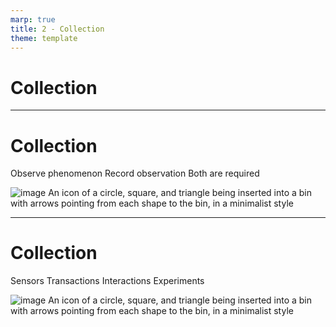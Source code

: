 ```yaml
---
marp: true
title: 2 - Collection
theme: template
---
```


<!-- _class: title-only -->

# Collection

---

<!-- _class: title-two-content-left-center -->

# Collection

Observe phenomenon
Record observation
Both are required

![image An icon of a circle, square, and triangle being inserted into a bin with arrows pointing from each shape to the bin, in a minimalist style](images/placeholder.png)


---

<!-- _class: title-two-content-left-center -->

# Collection

Sensors
Transactions
Interactions
Experiments

![image An icon of a circle, square, and triangle being inserted into a bin with arrows pointing from each shape to the bin, in a minimalist style](images/placeholder.png)
